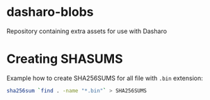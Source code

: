 # dasharo-blobs
Repository containing extra assets for use with Dasharo

# Creating SHASUMS

Example how to create SHA256SUMS for all file with `.bin` extension:

```bash
sha256sum `find . -name "*.bin"` > SHA256SUMS
```
